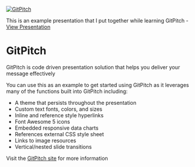 [![GitPitch](https://gitpitch.com/assets/badge.svg)](https://gitpitch.com/kamn8r/gdp-with-gitpitch)

This is an example presentation that I put together while learning GitPitch - [View Presentation](https://gitpitch.com/kamn8r/gdp-with-gitpitch#/)

# GitPitch
GitPitch is code driven presentation solution that helps you deliver your message effectively 

You can use this as an example to get started using GitPitch as it leverages many of the functions built into GitPitch including:
- A theme that persists throughout the presentation
- Custom text fonts, colors, and sizes
- Inline and reference style hyperlinks
- Font Awesome 5 icons
- Embedded responsive data charts
- References external CSS style sheet
- Links to image resources
- Vertical/nested slide transitions

Visit the [GitPitch site](https://gitpitch.com/) for more information


